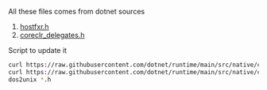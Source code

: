 All these files comes from dotnet sources
1. [hostfxr.h](https://github.com/dotnet/runtime/blob/main/src/native/corehost/hostfxr.h)
2. [coreclr_delegates.h](https://github.com/dotnet/runtime/blob/main/src/native/corehost/coreclr_delegates.h)

Script to update it
```bash
curl https://raw.githubusercontent.com/dotnet/runtime/main/src/native/corehost/coreclr_delegates.h > coreclr_delegates.h
curl https://raw.githubusercontent.com/dotnet/runtime/main/src/native/corehost/hostfxr.h > hostfxr.h
dos2unix *.h
```
